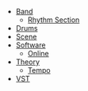 <!--
<div>
  <a href="#music" data-toggle="collapse" aria-expanded="true">
    Music
    <i class="fa" aria-hidden="true"></i>
  </a>
</div>
<ul id="music" class="collapse show">
  <li>
    <a href="#band" data-toggle="collapse" aria-expanded="true">
      Band
      <i class="fa" aria-hidden="true"></i>
    </a>
    <ul id="band" class="collapse show">
      <li>
        <a href="/band/">Band</a>
      </li>
      <li>
        <a href="/band/rhythm-section">Rhythm Section</a>
      </li>
    </ul>
  </li>
  <li>Drums</li>
  <li>Scene</li>
  <li>Software</li>
</ul>
-->
<!-- use collapsed class to collapse a list -->

* [Band](/band/)
  * [Rhythm Section](/band/rhythm-section)
* [Drums](/drums/)
* [Scene](/scene)
* [Software](/software/)
  * [Online](/software/online_services)
* [Theory](/theory/)
  * [Tempo](/theory/tempo)
* [VST](/vst/)